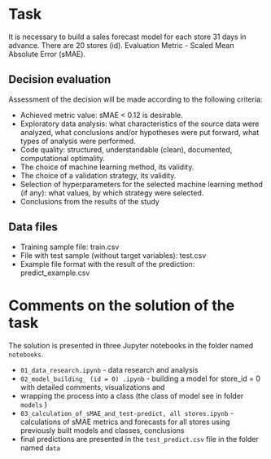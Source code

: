 # Task
It is necessary to build a sales forecast model for each store 31 days in advance. There are 20 stores (id).
Evaluation Metric - Scaled Mean Absolute Error (sMAE).

## Decision evaluation
Assessment of the decision will be made according to the following criteria:
- Achieved metric value: sMAE < 0.12 is desirable.
- Exploratory data analysis: what characteristics of the source data were analyzed, what conclusions and/or
hypotheses were put forward, what types of analysis were performed.
- Code quality: structured, understandable (clean), documented, computational optimality.
- The choice of machine learning method, its validity.
- The choice of a validation strategy, its validity.
- Selection of hyperparameters for the selected machine learning method (if any): what values, by which
strategy were selected.
- Conclusions from the results of the study

## Data files
- Training sample file: train.csv
- File with test sample (without target variables): test.csv
- Example file format with the result of the prediction: predict_example.csv

# Comments on the solution of the task
The solution is presented in three Jupyter notebooks in the folder named `notebooks`.
- `01_data_research.ipynb` - data research and analysis
- `02_model_building_ (id = 0) .ipynb` - building a model for store_id = 0 with detailed comments, visualizations and 
- wrapping the process into a class (the class of model see in folder `models` )
- `03_calculation_of_sMAE_and_test-predict, all stores.ipynb` - calculations of sMAE metrics and forecasts for all 
stores using previously built models and classes, conclusions
- final predictions are presented in the `test_predict.csv` file in the folder named `data`